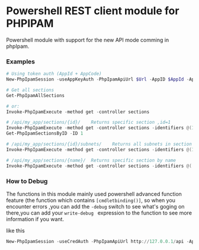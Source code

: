# Powershell REST client module for PHPIPAM

Powershell module with support for the new API mode comming in phpIpam.

### Examples

``` powershell
# Using token auth (AppId + AppCode)
New-PhpIpamSession -useAppKeyAuth -PhpIpamApiUrl $Url -AppID $AppId -AppKey $AppKey

# Get all sections
Get-PhpIpamAllSections

# or:
Invoke-PhpIpamExecute -method get -controller sections

# /api/my_app/sections/{id}/	Returns specific section ,id=1
Invoke-PhpIpamExecute -method get -controller sections -identifiers @(1)
Get-PhpIpamSectionsByID -ID 1

# /api/my_app/sections/{id}/subnets/	Returns all subnets in section
Invoke-PhpIpamExecute -method get -controller sections -identifiers @(1,'subnets')

# /api/my_app/sections/{name}/	Returns specific section by name
Invoke-PhpIpamExecute -method get -controller sections -identifiers @('ipv6')

```

### How to Debug
The functions in this module mainly used powershell advanced function feature (the function which contains `[cmdletbinding()]`, so when you encounter errors ,you can add the `-debug` switch to see what's goging on there,you can add your `write-debug ` expression to the function to see more information if you want.


like this
``` powershell
New-PhpIpamSession -useCredAuth -PhpIpamApiUrl http://127.0.0.1/api -AppID script2 -userName admin -password password -debug
```
